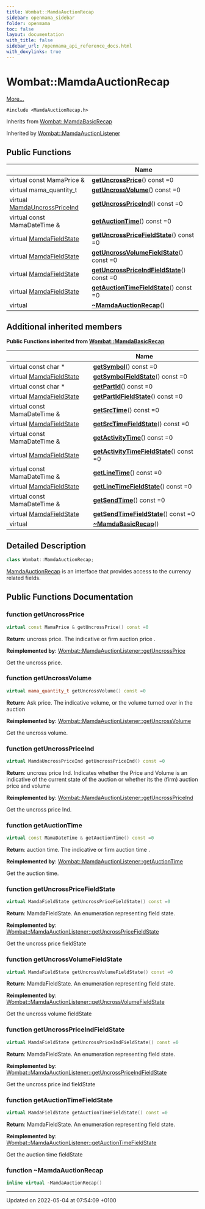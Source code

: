 ```yaml
---
title: Wombat::MamdaAuctionRecap
sidebar: openmama_sidebar
folder: openmama
toc: false
layout: documentation
with_title: false
sidebar_url: /openmama_api_reference_docs.html
with_doxylinks: true
---
```


# Wombat::MamdaAuctionRecap



 [More...](#detailed-description)


`#include <MamdaAuctionRecap.h>`

Inherits from [Wombat::MamdaBasicRecap](classWombat_1_1MamdaBasicRecap.html)

Inherited by [Wombat::MamdaAuctionListener](classWombat_1_1MamdaAuctionListener.html)

## Public Functions

|                | Name           |
| -------------- | -------------- |
| virtual const MamaPrice & | **[getUncrossPrice](classWombat_1_1MamdaAuctionRecap.html#function-getuncrossprice)**() const =0 |
| virtual mama_quantity_t | **[getUncrossVolume](classWombat_1_1MamdaAuctionRecap.html#function-getuncrossvolume)**() const =0 |
| virtual [MamdaUncrossPriceInd](namespaceWombat.html#enum-mamdauncrosspriceind) | **[getUncrossPriceInd](classWombat_1_1MamdaAuctionRecap.html#function-getuncrosspriceind)**() const =0 |
| virtual const MamaDateTime & | **[getAuctionTime](classWombat_1_1MamdaAuctionRecap.html#function-getauctiontime)**() const =0 |
| virtual [MamdaFieldState](namespaceWombat.html#enum-mamdafieldstate) | **[getUncrossPriceFieldState](classWombat_1_1MamdaAuctionRecap.html#function-getuncrosspricefieldstate)**() const =0 |
| virtual [MamdaFieldState](namespaceWombat.html#enum-mamdafieldstate) | **[getUncrossVolumeFieldState](classWombat_1_1MamdaAuctionRecap.html#function-getuncrossvolumefieldstate)**() const =0 |
| virtual [MamdaFieldState](namespaceWombat.html#enum-mamdafieldstate) | **[getUncrossPriceIndFieldState](classWombat_1_1MamdaAuctionRecap.html#function-getuncrosspriceindfieldstate)**() const =0 |
| virtual [MamdaFieldState](namespaceWombat.html#enum-mamdafieldstate) | **[getAuctionTimeFieldState](classWombat_1_1MamdaAuctionRecap.html#function-getauctiontimefieldstate)**() const =0 |
| virtual | **[~MamdaAuctionRecap](classWombat_1_1MamdaAuctionRecap.html#function-~mamdaauctionrecap)**() |

## Additional inherited members

**Public Functions inherited from [Wombat::MamdaBasicRecap](classWombat_1_1MamdaBasicRecap.html)**

|                | Name           |
| -------------- | -------------- |
| virtual const char * | **[getSymbol](classWombat_1_1MamdaBasicRecap.html#function-getsymbol)**() const =0 |
| virtual [MamdaFieldState](namespaceWombat.html#enum-mamdafieldstate) | **[getSymbolFieldState](classWombat_1_1MamdaBasicRecap.html#function-getsymbolfieldstate)**() const =0 |
| virtual const char * | **[getPartId](classWombat_1_1MamdaBasicRecap.html#function-getpartid)**() const =0 |
| virtual [MamdaFieldState](namespaceWombat.html#enum-mamdafieldstate) | **[getPartIdFieldState](classWombat_1_1MamdaBasicRecap.html#function-getpartidfieldstate)**() const =0 |
| virtual const MamaDateTime & | **[getSrcTime](classWombat_1_1MamdaBasicRecap.html#function-getsrctime)**() const =0 |
| virtual [MamdaFieldState](namespaceWombat.html#enum-mamdafieldstate) | **[getSrcTimeFieldState](classWombat_1_1MamdaBasicRecap.html#function-getsrctimefieldstate)**() const =0 |
| virtual const MamaDateTime & | **[getActivityTime](classWombat_1_1MamdaBasicRecap.html#function-getactivitytime)**() const =0 |
| virtual [MamdaFieldState](namespaceWombat.html#enum-mamdafieldstate) | **[getActivityTimeFieldState](classWombat_1_1MamdaBasicRecap.html#function-getactivitytimefieldstate)**() const =0 |
| virtual const MamaDateTime & | **[getLineTime](classWombat_1_1MamdaBasicRecap.html#function-getlinetime)**() const =0 |
| virtual [MamdaFieldState](namespaceWombat.html#enum-mamdafieldstate) | **[getLineTimeFieldState](classWombat_1_1MamdaBasicRecap.html#function-getlinetimefieldstate)**() const =0 |
| virtual const MamaDateTime & | **[getSendTime](classWombat_1_1MamdaBasicRecap.html#function-getsendtime)**() const =0 |
| virtual [MamdaFieldState](namespaceWombat.html#enum-mamdafieldstate) | **[getSendTimeFieldState](classWombat_1_1MamdaBasicRecap.html#function-getsendtimefieldstate)**() const =0 |
| virtual | **[~MamdaBasicRecap](classWombat_1_1MamdaBasicRecap.html#function-~mamdabasicrecap)**() |


## Detailed Description

```cpp
class Wombat::MamdaAuctionRecap;
```


[MamdaAuctionRecap](classWombat_1_1MamdaAuctionRecap.html) is an interface that provides access to the currency related fields. 

## Public Functions Documentation

### function getUncrossPrice

```cpp
virtual const MamaPrice & getUncrossPrice() const =0
```


**Return**: uncross price. The indicative or firm auction price . 

**Reimplemented by**: [Wombat::MamdaAuctionListener::getUncrossPrice](classWombat_1_1MamdaAuctionListener.html#function-getuncrossprice)


Get the uncross price.


### function getUncrossVolume

```cpp
virtual mama_quantity_t getUncrossVolume() const =0
```


**Return**: Ask price. The indicative volume, or the volume turned over in the auction 

**Reimplemented by**: [Wombat::MamdaAuctionListener::getUncrossVolume](classWombat_1_1MamdaAuctionListener.html#function-getuncrossvolume)


Get the uncross volume.


### function getUncrossPriceInd

```cpp
virtual MamdaUncrossPriceInd getUncrossPriceInd() const =0
```


**Return**: uncross price Ind. Indicates whether the Price and Volume is an indicative of the current state of the auction or whether its the (firm) auction price and volume 

**Reimplemented by**: [Wombat::MamdaAuctionListener::getUncrossPriceInd](classWombat_1_1MamdaAuctionListener.html#function-getuncrosspriceind)


Get the uncross price Ind.


### function getAuctionTime

```cpp
virtual const MamaDateTime & getAuctionTime() const =0
```


**Return**: auction time. The indicative or firm auction time . 

**Reimplemented by**: [Wombat::MamdaAuctionListener::getAuctionTime](classWombat_1_1MamdaAuctionListener.html#function-getauctiontime)


Get the auction time.


### function getUncrossPriceFieldState

```cpp
virtual MamdaFieldState getUncrossPriceFieldState() const =0
```


**Return**: MamdaFieldState. An enumeration representing field state. 

**Reimplemented by**: [Wombat::MamdaAuctionListener::getUncrossPriceFieldState](classWombat_1_1MamdaAuctionListener.html#function-getuncrosspricefieldstate)


Get the uncross price fieldState


### function getUncrossVolumeFieldState

```cpp
virtual MamdaFieldState getUncrossVolumeFieldState() const =0
```


**Return**: MamdaFieldState. An enumeration representing field state. 

**Reimplemented by**: [Wombat::MamdaAuctionListener::getUncrossVolumeFieldState](classWombat_1_1MamdaAuctionListener.html#function-getuncrossvolumefieldstate)


Get the uncross volume fieldState


### function getUncrossPriceIndFieldState

```cpp
virtual MamdaFieldState getUncrossPriceIndFieldState() const =0
```


**Return**: MamdaFieldState. An enumeration representing field state. 

**Reimplemented by**: [Wombat::MamdaAuctionListener::getUncrossPriceIndFieldState](classWombat_1_1MamdaAuctionListener.html#function-getuncrosspriceindfieldstate)


Get the uncross price ind fieldState


### function getAuctionTimeFieldState

```cpp
virtual MamdaFieldState getAuctionTimeFieldState() const =0
```


**Return**: MamdaFieldState. An enumeration representing field state. 

**Reimplemented by**: [Wombat::MamdaAuctionListener::getAuctionTimeFieldState](classWombat_1_1MamdaAuctionListener.html#function-getauctiontimefieldstate)


Get the auction time fieldState


### function ~MamdaAuctionRecap

```cpp
inline virtual ~MamdaAuctionRecap()
```


-------------------------------

Updated on 2022-05-04 at 07:54:09 +0100